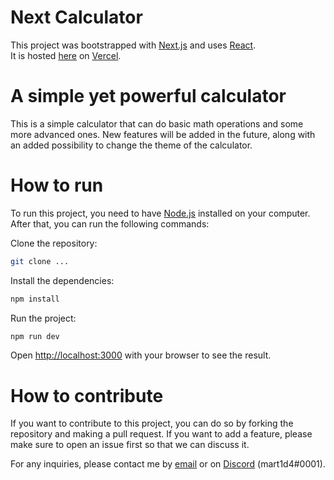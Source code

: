 # Next Calculator

This project was bootstrapped with [Next.js](https://nextjs.org/) and uses [React](https://reactjs.org/).<br>
It is hosted [here](https://next-calculator-three.vercel.app) on [Vercel](https://vercel.com/).

# A simple yet powerful calculator

This is a simple calculator that can do basic math operations and some more advanced ones. New features will be added in the future, along with an added possibility to change the theme of the calculator.

# How to run

To run this project, you need to have [Node.js](https://nodejs.org/en/) installed on your computer. After that, you can run the following commands:

Clone the repository:

```bash
git clone ...
```

Install the dependencies:

```bash
npm install
```

Run the project:

```bash
npm run dev
```

Open [http://localhost:3000](http://localhost:3000) with your browser to see the result.

# How to contribute

If you want to contribute to this project, you can do so by forking the repository and making a pull request. If you want to add a feature, please make sure to open an issue first so that we can discuss it.

For any inquiries, please contact me by [email](mailto:mart1danton@gmail.com) or on [Discord](https://discord.com/) (mart1d4#0001).
